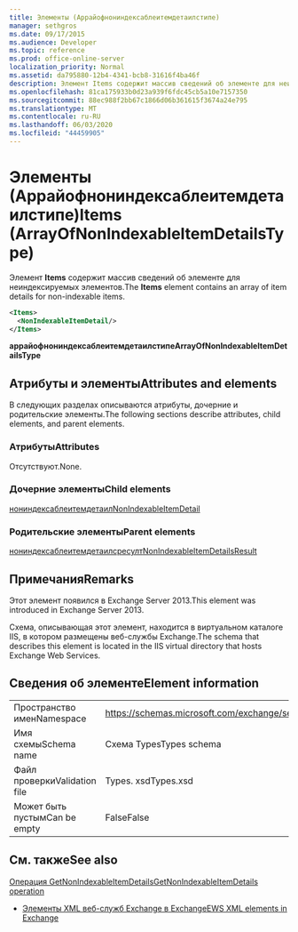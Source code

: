 ```yaml
---
title: Элементы (Аррайофнониндексаблеитемдетаилстипе)
manager: sethgros
ms.date: 09/17/2015
ms.audience: Developer
ms.topic: reference
ms.prod: office-online-server
localization_priority: Normal
ms.assetid: da795880-12b4-4341-bcb8-31616f4ba46f
description: Элемент Items содержит массив сведений об элементе для неиндексируемых элементов.
ms.openlocfilehash: 81ca175933b0d23a939f6fdc45cb5a10e7157350
ms.sourcegitcommit: 88ec988f2bb67c1866d06b361615f3674a24e795
ms.translationtype: MT
ms.contentlocale: ru-RU
ms.lasthandoff: 06/03/2020
ms.locfileid: "44459905"
---
```

# <a name="items-arrayofnonindexableitemdetailstype"></a><span data-ttu-id="0b689-103">Элементы (Аррайофнониндексаблеитемдетаилстипе)</span><span class="sxs-lookup"><span data-stu-id="0b689-103">Items (ArrayOfNonIndexableItemDetailsType)</span></span>

<span data-ttu-id="0b689-104">Элемент **Items** содержит массив сведений об элементе для неиндексируемых элементов.</span><span class="sxs-lookup"><span data-stu-id="0b689-104">The **Items** element contains an array of item details for non-indexable items.</span></span> 
  
```XML
<Items>
  <NonIndexableItemDetail/>
</Items>
```

 <span data-ttu-id="0b689-105">**аррайофнониндексаблеитемдетаилстипе**</span><span class="sxs-lookup"><span data-stu-id="0b689-105">**ArrayOfNonIndexableItemDetailsType**</span></span>
## <a name="attributes-and-elements"></a><span data-ttu-id="0b689-106">Атрибуты и элементы</span><span class="sxs-lookup"><span data-stu-id="0b689-106">Attributes and elements</span></span>

<span data-ttu-id="0b689-107">В следующих разделах описываются атрибуты, дочерние и родительские элементы.</span><span class="sxs-lookup"><span data-stu-id="0b689-107">The following sections describe attributes, child elements, and parent elements.</span></span>
  
### <a name="attributes"></a><span data-ttu-id="0b689-108">Атрибуты</span><span class="sxs-lookup"><span data-stu-id="0b689-108">Attributes</span></span>

<span data-ttu-id="0b689-109">Отсутствуют.</span><span class="sxs-lookup"><span data-stu-id="0b689-109">None.</span></span>
  
### <a name="child-elements"></a><span data-ttu-id="0b689-110">Дочерние элементы</span><span class="sxs-lookup"><span data-stu-id="0b689-110">Child elements</span></span>

[<span data-ttu-id="0b689-111">нониндексаблеитемдетаил</span><span class="sxs-lookup"><span data-stu-id="0b689-111">NonIndexableItemDetail</span></span>](nonindexableitemdetail.md)
  
### <a name="parent-elements"></a><span data-ttu-id="0b689-112">Родительские элементы</span><span class="sxs-lookup"><span data-stu-id="0b689-112">Parent elements</span></span>

[<span data-ttu-id="0b689-113">нониндексаблеитемдетаилсресулт</span><span class="sxs-lookup"><span data-stu-id="0b689-113">NonIndexableItemDetailsResult</span></span>](nonindexableitemdetailsresult.md)
  
## <a name="remarks"></a><span data-ttu-id="0b689-114">Примечания</span><span class="sxs-lookup"><span data-stu-id="0b689-114">Remarks</span></span>

<span data-ttu-id="0b689-115">Этот элемент появился в Exchange Server 2013.</span><span class="sxs-lookup"><span data-stu-id="0b689-115">This element was introduced in Exchange Server 2013.</span></span>
  
<span data-ttu-id="0b689-116">Схема, описывающая этот элемент, находится в виртуальном каталоге IIS, в котором размещены веб-службы Exchange.</span><span class="sxs-lookup"><span data-stu-id="0b689-116">The schema that describes this element is located in the IIS virtual directory that hosts Exchange Web Services.</span></span>
  
## <a name="element-information"></a><span data-ttu-id="0b689-117">Сведения об элементе</span><span class="sxs-lookup"><span data-stu-id="0b689-117">Element information</span></span>

|||
|:-----|:-----|
|<span data-ttu-id="0b689-118">Пространство имен</span><span class="sxs-lookup"><span data-stu-id="0b689-118">Namespace</span></span>  <br/> |https://schemas.microsoft.com/exchange/services/2006/types  <br/> |
|<span data-ttu-id="0b689-119">Имя схемы</span><span class="sxs-lookup"><span data-stu-id="0b689-119">Schema name</span></span>  <br/> |<span data-ttu-id="0b689-120">Схема Types</span><span class="sxs-lookup"><span data-stu-id="0b689-120">Types schema</span></span>  <br/> |
|<span data-ttu-id="0b689-121">Файл проверки</span><span class="sxs-lookup"><span data-stu-id="0b689-121">Validation file</span></span>  <br/> |<span data-ttu-id="0b689-122">Types. xsd</span><span class="sxs-lookup"><span data-stu-id="0b689-122">Types.xsd</span></span>  <br/> |
|<span data-ttu-id="0b689-123">Может быть пустым</span><span class="sxs-lookup"><span data-stu-id="0b689-123">Can be empty</span></span>  <br/> |<span data-ttu-id="0b689-124">False</span><span class="sxs-lookup"><span data-stu-id="0b689-124">False</span></span>  <br/> |
   
## <a name="see-also"></a><span data-ttu-id="0b689-125">См. также</span><span class="sxs-lookup"><span data-stu-id="0b689-125">See also</span></span>



[<span data-ttu-id="0b689-126">Операция GetNonIndexableItemDetails</span><span class="sxs-lookup"><span data-stu-id="0b689-126">GetNonIndexableItemDetails operation</span></span>](getnonindexableitemdetails-operation.md)


- [<span data-ttu-id="0b689-127">Элементы XML веб-служб Exchange в Exchange</span><span class="sxs-lookup"><span data-stu-id="0b689-127">EWS XML elements in Exchange</span></span>](ews-xml-elements-in-exchange.md)

